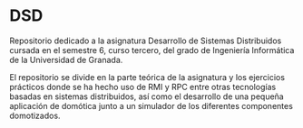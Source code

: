 # DSD
 Repositorio dedicado a la asignatura Desarrollo de Sistemas Distribuidos cursada en el semestre 6, curso tercero, del grado de Ingeniería Informática de la Universidad de Granada.
 
 El repositorio se divide en la parte teórica de la asignatura y los ejercicios prácticos donde se ha hecho uso de RMI y RPC entre otras tecnologías basadas en sistemas distribuidos, así como el desarrollo de una pequeña aplicación de domótica junto a un simulador de los diferentes componentes domotizados.
